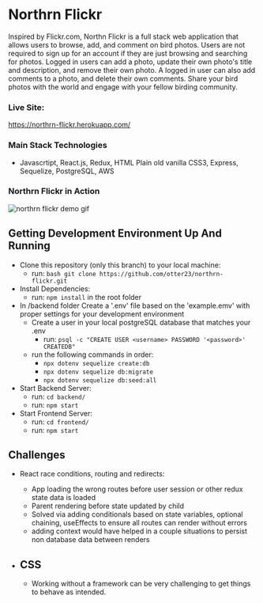 # Northrn Flickr

Inspired by Flickr.com, Northn Flickr is a full stack web application that allows users to browse, add, and comment on bird photos. Users are not required to sign up for an account if they are just browsing and searching for photos. Logged in users can add a photo, update their own photo's title and description, and remove their own photo. A logged in user can also add comments to a photo, and delete their own comments. Share your bird photos with the world and engage with your fellow birding community.

### Live Site:
https://northrn-flickr.herokuapp.com/


### Main Stack Technologies

- Javascrtipt, React.js, Redux, HTML Plain old vanilla CSS3, Express, Sequelize, PostgreSQL, AWS

### Northrn Flickr in Action
![northrn flickr demo gif](https://dl.dropboxusercontent.com/s/banb4qlv90tmv9c/northrn-flickr-demo.gif)


## Getting Development Environment Up And Running

- Clone this repository (only this branch) to your local machine:
  - run: `bash git clone https://github.com/otter23/northrn-flickr.git `
- Install Dependencies:
  - run: `npm install` in the root folder
- In /backend folder
  Create a '.env' file based on the 'example.emv' with proper settings for your development environment
  - Create a user in your local postgreSQL database that matches your .env
    - run: `psql -c "CREATE USER <username> PASSWORD '<password>' CREATEDB"`
  - run the following commands in order:
    - `npx dotenv sequelize create:db`
    - `npx dotenv sequelize db:migrate`
    - `npx dotenv sequelize db:seed:all`
- Start Backend Server:
  - run: `cd backend/`
  - run: `npm start`
- Start Frontend Server:
  - run: `cd frontend/`
  - run: `npm start`

## Challenges

- React race conditions, routing and redirects:

  - App loading the wrong routes before user session or other redux state data is loaded
  - Parent rendering before state updated by child
  - Solved via adding conditionals based on state variables, optional chaining, useEffects to ensure all routes can render without errors
  - adding context would have helped in a couple situations to persist non database data between renders

- ## CSS

  - Working without a framework can be very challenging to get things to behave as intended.
